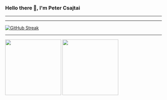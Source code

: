 ### Hello there 👋, I'm Peter Csajtai

---

<!--START_SECTION:activity-->

---

[![GitHub Streak](https://streak-stats.demolab.com?user=z4kn4fein&theme=dracula&hide_border=true)](https://git.io/streak-stats)

---

<div>
  <img height="180px" src="https://github-readme-stats-pcsajtai.vercel.app/api?username=z4kn4fein&show_icons=true&hide_border=true&count_private=true&custom_title=Stats&theme=dracula&line_height=24">
  <img height="180px" src="https://github-readme-stats-pcsajtai.vercel.app/api/top-langs/?username=z4kn4fein&theme=dracula&hide_border=true&layout=compact&langs_count=8&custom_title=Languages">
</div>
